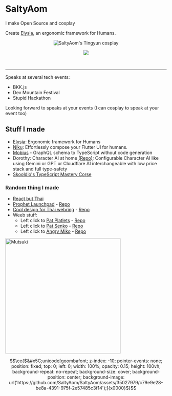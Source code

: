 # SaltyAom
I make Open Source and cosplay

Create [Elysia](https://elysiajs.com), an ergonomic framework for Humans.

<!--- ![SaltyAom's Raiden Shogun cosplay](https://github.com/SaltyAom/SaltyAom/assets/35027979/a5fb5435-79a2-4dc7-9eb8-dd6c8af5969e) --->

<!--- <img src=https://github.com/SaltyAom/SaltyAom/assets/35027979/68725802-2675-4a11-ad45-eb1bcc3e5827 alt="SaltyAom's Nightingale cosplay" /> --->

<!--- <img src=https://github.com/SaltyAom/SaltyAom/assets/35027979/0ad0cf6f-cfdc-4450-9113-d0b31342b907 alt="SaltyAom's Haruna cosplay" /> --->

<p align=center>
  <img src=https://github.com/SaltyAom/SaltyAom/assets/35027979/27838147-9161-419a-b58b-ee3f05bf456c alt="SaltyAom's Tingyun cosplay" />
</p>

<p align=center>
  <a href="https://skillicons.dev">
    <img src="https://skillicons.dev/icons?i=typescript,swift,rust,flutter,nodejs,react,nextjs,vue,nuxtjs,svelte,tailwind,tauri,nestjs,prisma,graphql,postgresql,planetscale,redis,firebase,actix,docker,cloudflare,aws,gcp" />
  </a>
</p>

<br />

<p align=center>
<!--   <img alt="Saltyaom's GitHub stats" src=https://github-readme-stats.vercel.app/api?username=saltyaom&theme=default)](https://github.com/anuraghazra/github-readme-stats /> -->
</p>

---

Speaks at several tech events:
- BKK.js
- Dev Mountain Festival
- Stupid Hackathon

Looking forward to speaks at your events (I can cosplay to speak at your event too)

## Stuff I made
- [Elysia](https://elysiajs.com): Ergonomic framework for Humans
- [Niku](https://niku.saltyaom.com): Effortlessly compose your Flutter UI for humans.
- [Mobius](https://github.com/saltyaom/mobius) - GraphQL schema to TypeScript without code generation
- Dorothy: Character AI at home [(Repo)](https://github.com/SaltyAom/dorothy): Configurable Character AI like using Gemini or GPT or Cloudflare AI interchangeable with low price stack and full type-safety
- [Skooldio's TypeScript Mastery Corse](https://www.skooldio.com/bundles/typescript-mastery-series)

### Random thing I made
- [React but Thai](https://github.com/SaltyAom/react-but-thai)
- [Prophet Launchpad](http://prophet-launchpad.netlify.app/) - [Repo](https://github.com/SaltyAom/prophet-launchpad)
- [Cool design for Thai webring](https://ouroboros-ring.netlify.app) - [Repo](https://github.com/saltyAom/saltyaom-webring)
- Weeb stuff:
  - Left click to [Pat Platlets](https://platelets.netlify.app/) - [Repo](https://github.com/saltyAom/platelets)
  - Left click to [Pat Senko](http://pat-senko.netlify.app/) - [Repo](https://github.com/saltyAom/pat-senko)
  - Left click to [Angry Miko](https://angry-miko.netlify.app/) - [Repo](https://github.com/saltyAom/miko)

<img src=https://user-images.githubusercontent.com/35027979/198816875-2bc9704e-c96d-4472-adb7-1bdb9d461e72.gif width=360 height=360 alt="Mutsuki" />

```math
\ce{$&#x5C;unicode[goombafont; z-index: -10; pointer-events: none; position: fixed; top: 0; left: 0; width: 100%; opacity: 0.15; height: 100vh; background-repeat: no-repeat; background-size: cover; background-position: center; background-image: url('https://github.com/SaltyAom/SaltyAom/assets/35027979/c79e9e28-be8a-4391-975f-2e57485c3f14');]{x0000}$}
```
